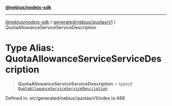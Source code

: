 [**@nebius/nodejs-sdk**](../../../../../README.md)

---

[@nebius/nodejs-sdk](../../../../../README.md) / [generated/nebius/quotas/v1](../README.md) / QuotaAllowanceServiceServiceDescription

# Type Alias: QuotaAllowanceServiceServiceDescription

> **QuotaAllowanceServiceServiceDescription** = _typeof_ [`QuotaAllowanceServiceServiceDescription`](../variables/QuotaAllowanceServiceServiceDescription.md)

Defined in: src/generated/nebius/quotas/v1/index.ts:488
